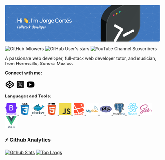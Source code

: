 <img align="center" src="https://raw.githubusercontent.com/jorgecortesdev/jorgecortesdev/main/art/banner-jorgecortesdev.png" alt="Jorge Cortés" />

<p>

![GitHub followers](https://img.shields.io/github/followers/jorgecortesdev)
![GitHub User's stars](https://img.shields.io/github/stars/jorgecortesdev)
![YouTube Channel Subscribers](https://img.shields.io/youtube/channel/subscribers/UCOthWYvuDRE8N5D6X7tfXWQ?style=social&link=https%3A%2F%2Fwww.youtube.com%2Fchannel%2FUCOthWYvuDRE8N5D6X7tfXWQ%3Fsub_confirmation%3D1)

</p>

<p>A passionate web developer, full-stack web developer tutor, and musician, from Hermosillo, Sonora, México.</p>

<p><strong>Connect with me:</strong></p>
<p>
<a href="https://codepen.io/jorgecortesdev" target="blank"><img align="center" src="https://raw.githubusercontent.com/jorgecortesdev/jorgecortesdev/main/art/codepen.svg" alt="jorgecortesdev" height="30" /></a>
<a href="https://x.com/jorgecortesdev" target="blank"><img align="center" src="https://raw.githubusercontent.com/jorgecortesdev/jorgecortesdev/main/art/x.svg" alt="jorgecortesdev" height="30" /></a>
<a href="https://www.youtube.com/c/codigoycafe" target="blank"><img align="center" src="https://raw.githubusercontent.com/jorgecortesdev/jorgecortesdev/main/art/youtube.svg" alt="codigoycafe" height="30" /></a>
</p>

<p><strong>Languages and Tools:</strong></p>
<p> <a href="https://getbootstrap.com" target="_blank"> <img src="https://raw.githubusercontent.com/devicons/devicon/master/icons/bootstrap/bootstrap-plain-wordmark.svg" alt="bootstrap" width="40" height="40"/> </a> <a href="https://www.w3schools.com/css/" target="_blank"> <img src="https://raw.githubusercontent.com/devicons/devicon/master/icons/css3/css3-original-wordmark.svg" alt="css3" width="40" height="40"/> </a> <a href="https://www.docker.com/" target="_blank"> <img src="https://raw.githubusercontent.com/devicons/devicon/master/icons/docker/docker-original-wordmark.svg" alt="docker" width="40" height="40"/> </a> <a href="https://www.w3.org/html/" target="_blank"> <img src="https://raw.githubusercontent.com/devicons/devicon/master/icons/html5/html5-original-wordmark.svg" alt="html5" width="40" height="40"/> </a> <a href="https://developer.mozilla.org/en-US/docs/Web/JavaScript" target="_blank"> <img src="https://raw.githubusercontent.com/devicons/devicon/master/icons/javascript/javascript-original.svg" alt="javascript" width="40" height="40"/> </a> <a href="https://laravel.com/" target="_blank"> <img src="https://raw.githubusercontent.com/devicons/devicon/master/icons/laravel/laravel-plain-wordmark.svg" alt="laravel" width="40" height="40"/> </a> <a href="https://www.mysql.com/" target="_blank"> <img src="https://raw.githubusercontent.com/devicons/devicon/master/icons/mysql/mysql-original-wordmark.svg" alt="mysql" width="40" height="40"/> </a> <a href="https://www.php.net" target="_blank"> <img src="https://raw.githubusercontent.com/devicons/devicon/master/icons/php/php-original.svg" alt="php" width="40" height="40"/> </a> <a href="https://www.postgresql.org" target="_blank"> <img src="https://raw.githubusercontent.com/devicons/devicon/master/icons/postgresql/postgresql-original-wordmark.svg" alt="postgresql" width="40" height="40"/> </a> <a href="https://reactjs.org/" target="_blank"> <img src="https://raw.githubusercontent.com/devicons/devicon/master/icons/react/react-original-wordmark.svg" alt="react" width="40" height="40"/> </a> <a href="https://sass-lang.com" target="_blank"> <img src="https://raw.githubusercontent.com/devicons/devicon/master/icons/sass/sass-original.svg" alt="sass" width="40" height="40"/> </a> <a href="https://vuejs.org/" target="_blank"> <img src="https://raw.githubusercontent.com/devicons/devicon/master/icons/vuejs/vuejs-original-wordmark.svg" alt="vuejs" width="40" height="40"/> </a> </p>

### :zap: Github Analytics

<p align="center">
  
[![Github Stats](https://github-readme-stats-jorgecortesdevs-projects.vercel.app/api?username=jorgecortesdev&hide=stars&show=prs_merged,prs_merged_percentage&show_icons=true&theme=react&custom_title=GitHub%20Analytics)](https://github.com/jorgecortesdev/github-readme-stats)
[![Top Langs](https://github-readme-stats-jorgecortesdevs-projects.vercel.app/api/top-langs/?username=jorgecortesdev&layout=compact&theme=react)](https://github.com/jorgecortesdev/github-readme-stats)

</p>

